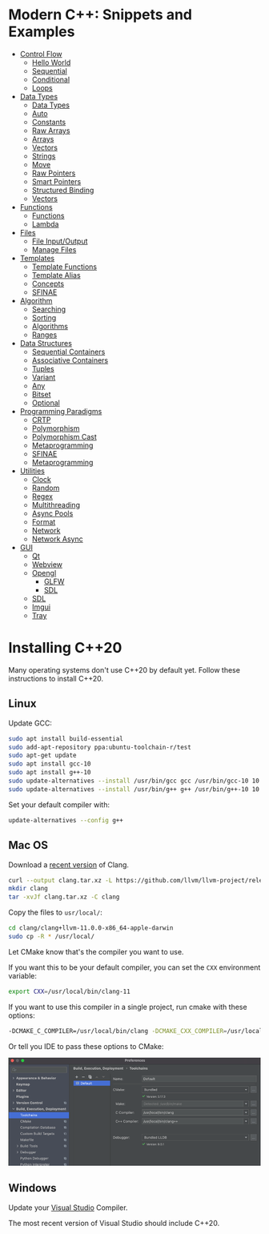 # Modern C++: Snippets and Examples

* [Control Flow](snippets/control_flow)
    * [Hello World](C++/modern_cpp/snippets/control_flow/hello_world.cpp)
    * [Sequential](snippets/control_flow/sequential.cpp)
    * [Conditional](snippets/control_flow/conditional.cpp)
    * [Loops](snippets/control_flow/loops.cpp)
* [Data Types](snippets/data_types)
    * [Data Types](snippets/data_types/data_types.cpp)
    * [Auto](snippets/data_types/auto.cpp)
    * [Constants](snippets/data_types/constants.cpp)
    * [Raw Arrays](snippets/data_types/raw_arrays.cpp)
    * [Arrays](snippets/data_types/arrays.cpp)
    * [Vectors](snippets/data_types/vectors.cpp)
    * [Strings](snippets/data_types/strings.cpp)
    * [Move](snippets/data_types/move.cpp)
    * [Raw Pointers](snippets/data_types/raw_pointers.cpp)
    * [Smart Pointers](snippets/data_types/smart_pointers.cpp)
    * [Structured Binding](snippets/data_types/structured_binding.cpp)
    * [Vectors](snippets/data_types/vectors.cpp)
* [Functions](snippets/functions)
    * [Functions](snippets/functions/functions.cpp)
    * [Lambda](snippets/functions/lambda.cpp)
* [Files](snippets/files)
    * [File Input/Output](snippets/files/files.cpp)
    * [Manage Files](snippets/files/filesystem.cpp)
* [Templates](snippets/templates/)
    * [Template Functions](snippets/templates/template_functions.cpp)
    * [Template Alias](snippets/templates/template_alias.cpp)
    * [Concepts](snippets/templates/concepts.cpp)
    * [SFINAE](snippets/templates/sfinae.cpp)
* [Algorithm](snippets/algorithm/)
    * [Searching](snippets/algorithm/searching.cpp)
    * [Sorting](snippets/algorithm/sorting.cpp)
    * [Algorithms](snippets/algorithm/algorithms.cpp)
    * [Ranges](snippets/algorithm/ranges.cpp)
* [Data Structures](snippets/data_structures/)
    * [Sequential Containers](snippets/data_structures/sequential_containers.cpp)
    * [Associative Containers](snippets/data_structures/associative_containers.cpp)
    * [Tuples](snippets/data_structures/tuples.cpp)
    * [Variant](snippets/data_structures/variant.cpp)
    * [Any](snippets/data_structures/any.cpp)
    * [Bitset](snippets/data_structures/bitset.cpp)
    * [Optional](snippets/data_structures/optional.cpp)
* [Programming Paradigms](snippets/paradigms/)
    * [CRTP](snippets/paradigms/CRTP.cpp)
    * [Polymorphism](snippets/paradigms/polymorphism.cpp)
    * [Polymorphism Cast](snippets/paradigms/polymorphism_cast.cpp)
    * [Metaprogramming](snippets/paradigms/metaprogramming.cpp)
    * [SFINAE](snippets/paradigms/SFINAE.cpp)
    * [Metaprogramming](snippets/paradigms/metaprogramming.cpp)
* [Utilities](snippets/utilities/)
    * [Clock](snippets/utilities/clock.cpp)
    * [Random](snippets/utilities/random.cpp)
    * [Regex](snippets/utilities/regex.cpp)
    * [Multithreading](snippets/utilities/multithreading.cpp)
    * [Async Pools](snippets/utilities/async_pools.cpp)
    * [Format](snippets/utilities/format.cpp)
    * [Network](snippets/utilities/network.cpp)
    * [Network Async](snippets/utilities/network_async.cpp)
* [GUI](snippets/gui/)
    * [Qt](snippets/gui/qt/qt_hello.cpp)
    * [Webview](snippets/gui/webview/webview_hello.cpp)
    * [Opengl](snippets/gui/opengl/)
        * [GLFW](snippets/gui/opengl/glfw/opengl_hello.cpp)
        * [SDL](snippets/gui/opengl/sdl/sdl_hello.cpp)
    * [SDL](snippets/gui/sdl/sdl_hello.cpp)
    * [Imgui](snippets/gui/imgui/imgui_hello.cpp)
    * [Tray](snippets/gui/tray/tray_hello.cpp)

# Installing C++20

Many operating systems don't use C++20 by default yet. Follow these instructions to install C++20.

## Linux

Update GCC:

```bash
sudo apt install build-essential
sudo add-apt-repository ppa:ubuntu-toolchain-r/test
sudo apt-get update
sudo apt install gcc-10
sudo apt install g++-10
sudo update-alternatives --install /usr/bin/gcc gcc /usr/bin/gcc-10 10
sudo update-alternatives --install /usr/bin/g++ g++ /usr/bin/g++-10 10
```

Set your default compiler with:

```bash
update-alternatives --config g++
```

## Mac OS

Download a [recent version](https://releases.llvm.org/download.html) of Clang.

```bash
curl --output clang.tar.xz -L https://github.com/llvm/llvm-project/releases/download/llvmorg-11.0.0/clang+llvm-11.0.0-x86_64-apple-darwin.tar.xz
mkdir clang
tar -xvJf clang.tar.xz -C clang
```

Copy the files to `usr/local/`:

```bash
cd clang/clang+llvm-11.0.0-x86_64-apple-darwin
sudo cp -R * /usr/local/
```

Let CMake know that's the compiler you want to use. 

If you want this to be your default compiler, you can set the `CXX` environment variable:

```bash
export CXX=/usr/local/bin/clang-11
```

If you want to use this compiler in a single project, run cmake with these options:

```bash
-DCMAKE_C_COMPILER=/usr/local/bin/clang -DCMAKE_CXX_COMPILER=/usr/local/bin/clang++
```

Or tell you IDE to pass these options to CMake:

![](docs/img/set_compiler.png)

## Windows

Update your [Visual Studio](https://visualstudio.microsoft.com) Compiler.

The most recent version of Visual Studio should include C++20.